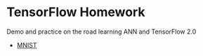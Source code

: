 # TensorFlow Homework

Demo and practice on the road learning ANN and TensorFlow 2.0

- [MNIST](/mnist)